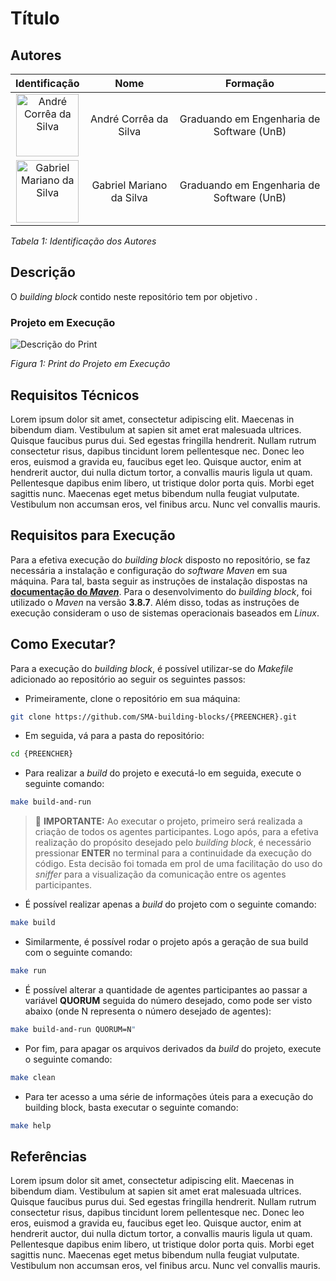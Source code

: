# Título

## Autores

| **Identificação** | **Nome** | **Formação** |
| :-: | :-: | :-: |
| <img src="https://github.com/dartmol203.png" width=100 height=100 alt="André Corrêa da Silva" class="img-thumbnail image"> | André Corrêa da Silva | Graduando em Engenharia de Software (UnB) |
| <img src="https://github.com/gabrielm2q.png" width=100 height=100 alt="Gabriel Mariano da Silva" class="img-thumbnail image"> | Gabriel Mariano da Silva | Graduando em Engenharia de Software (UnB) |

*Tabela 1: Identificação dos Autores*

## Descrição

O *building block* contido neste repositório tem por objetivo <descrever objetivo>.

### Projeto em Execução

<img src="" alt="Descrição do Print">

*Figura 1: Print do Projeto em Execução*

## Requisitos Técnicos

Lorem ipsum dolor sit amet, consectetur adipiscing elit. Maecenas in bibendum diam. Vestibulum at sapien sit amet erat malesuada ultrices. Quisque faucibus purus dui. Sed egestas fringilla hendrerit. Nullam rutrum consectetur risus, dapibus tincidunt lorem pellentesque nec. Donec leo eros, euismod a gravida eu, faucibus eget leo. Quisque auctor, enim at hendrerit auctor, dui nulla dictum tortor, a convallis mauris ligula ut quam. Pellentesque dapibus enim libero, ut tristique dolor porta quis. Morbi eget sagittis nunc. Maecenas eget metus bibendum nulla feugiat vulputate. Vestibulum non accumsan eros, vel finibus arcu. Nunc vel convallis mauris.

## Requisitos para Execução

Para a efetiva execução do *building block* disposto no repositório, se faz necessária a instalação e configuração do *software* *Maven* em sua máquina. Para tal, basta seguir as instruções de instalação dispostas na [**documentação do *Maven***](https://maven.apache.org/install.html). Para o desenvolvimento do *building block*, foi utilizado o *Maven* na versão **3.8.7**. Além disso, todas as instruções de execução consideram o uso de sistemas operacionais baseados em *Linux*.

## Como Executar?

Para a execução do *building block*, é possível utilizar-se do *Makefile* adicionado ao repositório ao seguir os seguintes passos:

- Primeiramente, clone o repositório em sua máquina:

```bash
git clone https://github.com/SMA-building-blocks/{PREENCHER}.git
```

- Em seguida, vá para a pasta do repositório:

```bash
cd {PREENCHER}
```

- Para realizar a *build* do projeto e executá-lo em seguida, execute o seguinte comando:

```bash
make build-and-run
```

> 🚨 **IMPORTANTE:** Ao executar o projeto, primeiro será realizada a criação de todos os agentes participantes. Logo após, para a efetiva realização do propósito desejado pelo *building block*, é necessário pressionar **ENTER** no terminal para a continuidade da execução do código. Esta decisão foi tomada em prol de uma facilitação do uso do *sniffer* para a visualização da comunicação entre os agentes participantes.

- É possível realizar apenas a *build* do projeto com o seguinte comando:

```bash
make build
```

- Similarmente, é possível rodar o projeto após a geração de sua build com o seguinte comando:

```bash
make run
```

- É possível alterar a quantidade de agentes participantes ao passar a variável **QUORUM** seguida do número desejado, como pode ser visto abaixo (onde N representa o número desejado de agentes):

```bash
make build-and-run QUORUM=N"
```

- Por fim, para apagar os arquivos derivados da *build* do projeto, execute o seguinte comando:

```bash
make clean
```

- Para ter acesso a uma série de informações úteis para a execução do building block, basta executar o seguinte comando:

```bash
make help
```

## Referências

Lorem ipsum dolor sit amet, consectetur adipiscing elit. Maecenas in bibendum diam. Vestibulum at sapien sit amet erat malesuada ultrices. Quisque faucibus purus dui. Sed egestas fringilla hendrerit. Nullam rutrum consectetur risus, dapibus tincidunt lorem pellentesque nec. Donec leo eros, euismod a gravida eu, faucibus eget leo. Quisque auctor, enim at hendrerit auctor, dui nulla dictum tortor, a convallis mauris ligula ut quam. Pellentesque dapibus enim libero, ut tristique dolor porta quis. Morbi eget sagittis nunc. Maecenas eget metus bibendum nulla feugiat vulputate. Vestibulum non accumsan eros, vel finibus arcu. Nunc vel convallis mauris.
